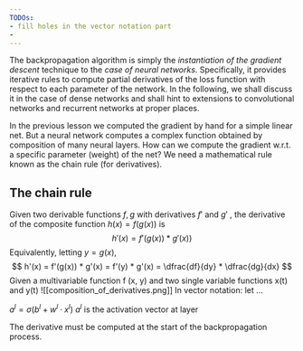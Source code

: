 ```yaml
---
TODOs:
- fill holes in the vector notation part
- 
---
```


The backpropagation algorithm is simply the _instantiation of the gradient descent_ technique to the _case of neural networks_. Specifically, it provides iterative rules to compute partial derivatives of the loss function with respect to each parameter of the network. In the following, we shall discuss it in the case of dense networks and shall hint to extensions to convolutional networks and recurrent networks at proper places.

In the previous lesson we computed the gradient by hand for a simple linear net. But a neural network computes a complex function obtained by composition of many neural layers. How can we compute the gradient w.r.t. a specific parameter (weight) of the net? We need a mathematical rule known as the chain rule (for derivatives). 

## The chain rule
Given two derivable functions $f, g$ with derivatives $f'$ and $g'$ , the derivative of the composite function $h(x) = f (g(x))$ is
$$
h'(x) = f'(g(x))*g'(x))
$$
Equivalently, letting $y = g(x)$,
$$
h'(x) = f'(g(x)) * g'(x) = f'(y) * g'(x) = \dfrac{df}{dy} * \dfrac{dg}{dx}
$$
Given a multivariable function f (x, y) and two single variable functions x(t) and y(t)
![[composition_of_derivatives.png]]
In vector notation: let ...

$a^l = σ(b^l+ w^l · x^l )$
$a^l$ is the activation vector at layer

The derivative must be computed at the start of the backpropagation process. 